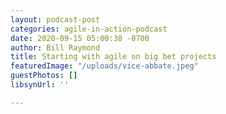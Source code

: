 ```yaml
---
layout: podcast-post
categories: agile-in-action-podcast
date: 2020-09-15 05:00:38 -0700
author: Bill Raymond
title: Starting with agile on big bet projects
featuredImage: "/uploads/vice-abbate.jpeg"
guestPhotos: []
libsynUrl: ''

---
```

